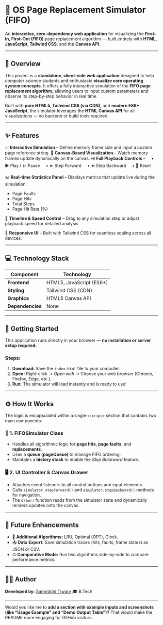# 🧠 OS Page Replacement Simulator (FIFO)

An **interactive, zero-dependency web application** for visualizing the **First-In, First-Out (FIFO)** page replacement algorithm — built entirely with **HTML, JavaScript, Tailwind CSS**, and the **Canvas API**.

---

## 📖 Overview

This project is a **standalone, client-side web application** designed to help computer science students and enthusiasts **visualize core operating system concepts**.
It offers a fully interactive simulation of the **FIFO page replacement algorithm**, allowing users to input custom parameters and observe its step-by-step behavior in real time.

Built with **pure HTML5, Tailwind CSS (via CDN)**, and **modern ES6+ JavaScript**, the simulator leverages the **HTML Canvas API** for all visualizations — no backend or build tools required.

---

## ✨ Features

✅ **Interactive Simulation** – Define memory frame size and input a custom page reference string.
🎨 **Canvas-Based Visualization** – Watch memory frames update dynamically on the canvas.
⏯️ **Full Playback Controls** –
    • ▶️ Play / ⏸️ Pause
    • ⏩ Step Forward
    • ⏪ Step Backward
    • 🔄 Reset

📊 **Real-time Statistics Panel** –
Displays metrics that update live during the simulation:

* Page Faults
* Page Hits
* Total Steps
* Page Hit Rate (%)

📍 **Timeline & Speed Control** –
Drag to any simulation step or adjust playback speed for detailed analysis.

📱 **Responsive UI** –
Built with Tailwind CSS for seamless scaling across all devices.

---

## 💻 Technology Stack

| Component        | Technology               |
| ---------------- | ------------------------ |
| **Frontend**     | HTML5, JavaScript (ES6+) |
| **Styling**      | Tailwind CSS (CDN)       |
| **Graphics**     | HTML5 Canvas API         |
| **Dependencies** | None                     |

---

## 🚀 Getting Started

This application runs directly in your browser — **no installation or server setup required.**

### Steps:

1. **Download:** Save the `index.html` file to your computer.
2. **Open:** Right-click → *Open with* → Choose your web browser (Chrome, Firefox, Edge, etc.).
3. **Run:** The simulator will load instantly and is ready to use!

---

## ⚙️ How It Works

The logic is encapsulated within a single `<script>` section that contains two main components:

### 🧩 **1. FIFOSimulator Class**

* Handles all algorithmic logic for **page hits**, **page faults**, and **replacements**.
* Uses a **queue (pageQueue)** to manage FIFO ordering.
* Maintains a **history stack** to enable the *Step Backward* feature.

### 🖥️ **2. UI Controller & Canvas Drawer**

* Attaches event listeners to all control buttons and input elements.
* Calls `simulator.stepForward()` and `simulator.stepBackward()` methods for navigation.
* The `draw()` function reads from the simulator state and dynamically renders updates onto the canvas.

---

## 🔮 Future Enhancements

* 🧩 **Additional Algorithms:** LRU, Optimal (OPT), Clock.
* 📤 **Data Export:** Save simulation traces (hits, faults, frame states) as JSON or CSV.
* ⚖️ **Comparative Mode:** Run two algorithms side-by-side to compare performance metrics.

---

## 👩‍💻 Author

**Developed by:** [Samriddhi Tiwary](https://github.com/samriddhitiwary)
🎓 B.Tech 

---


Would you like me to **add a section with example inputs and screenshots (like “Usage Example” and “Demo Output Table”)?**
That would make the README more engaging for GitHub visitors.
